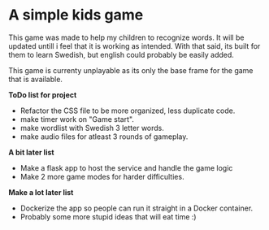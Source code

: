 # A simple kids game

This game was made to help my children to recognize words.
It will be updated untill i feel that it is working as intended.
With that said, its built for them to learn Swedish, but english could probably be easily added.

This game is currenty unplayable as its only the base frame for the game that is available.

**ToDo list for project**

- Refactor the CSS file to be more organized, less duplicate code.
- make timer work on "Game start".
- make wordlist with Swedish 3 letter words.
- make audio files for atleast 3 rounds of gameplay.


**A bit later list**

- Make a flask app to host the service and handle the game logic
- Make 2 more game modes for harder difficulties.

**Make a lot later list**

- Dockerize the app so people can run it straight in a Docker container.
- Probably some more stupid ideas that will eat time :)